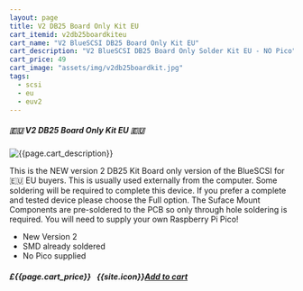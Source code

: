 ```yaml
---
layout: page
title: V2 DB25 Board Only Kit EU
cart_itemid: v2db25boardkiteu
cart_name: "V2 BlueSCSI DB25 Board Only Kit EU"
cart_description: "V2 BlueSCSI DB25 Board Only Solder Kit EU - NO Pico"
cart_price: 49
cart_image: "assets/img/v2db25boardkit.jpg"
tags: 
  - scsi
  - eu
  - euv2
---
```


##### 🇪🇺 V2 DB25 Board Only Kit EU 🇪🇺

![{{page.cart_description}}]({{page.cart_image}})

This is the NEW version 2 DB25 Kit Board only version of the BlueSCSI for 🇪🇺 EU buyers. This is usually used externally from the computer. Some soldering will be required to complete this device. If you prefer a complete and tested device please choose the Full option. The Suface Mount Components are pre-soldered to the PCB so only through hole soldering is required. You will need to supply your own Raspberry Pi Pico!

* New Version 2
* SMD already soldered
* No Pico supplied

##### £{{page.cart_price}} &nbsp; {{site.icon}}[Add to cart](/cart#{{page.cart_itemid}})